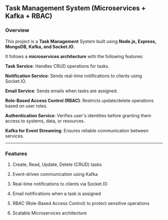 ## Task Management System (Microservices + Kafka + RBAC)

### Overview

This project is a **Task Management** System built using **Node.js, Express, MongoDB, Kafka, and Socket.IO**.

It follows a **microservices architecture** with the following features:

**Task Service**: Handles CRUD operations for tasks.

**Notification Service**: Sends real-time notifications to clients using Socket.IO.

**Email Service**: Sends emails when tasks are assigned.

**Role-Based Access Control (RBAC)**: Restricts update/delete operations based on user roles.

**Authentication Service**: Verifies user's identities before granting them access to systems, data, or resources.

**Kafka for Event Streaming**: Ensures reliable communication between services.



---

### Features

1. Create, Read, Update, Delete (CRUD) tasks

2. Event-driven communication using Kafka

3. Real-time notifications to clients via Socket.IO

4. Email notifications when a task is assigned

5. RBAC (Role-Based Access Control) to protect sensitive operations

6. Scalable Microservices architecture